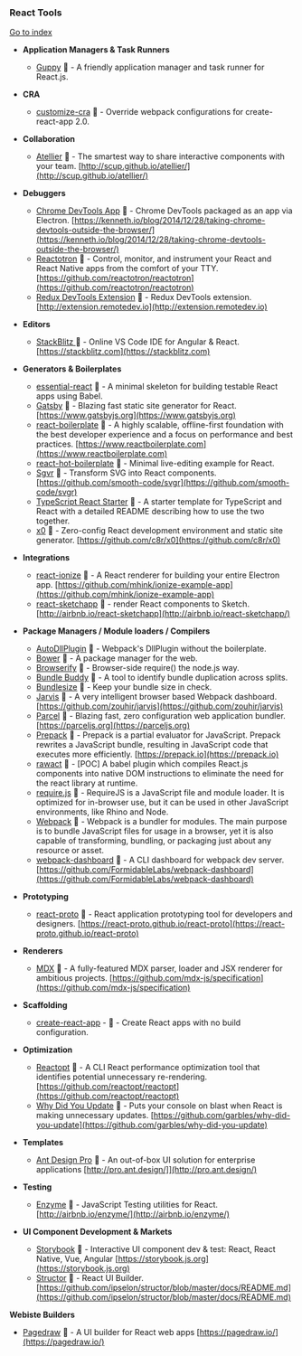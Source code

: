 ### React Tools
[Go to index](https://github.com/cdleon/awesome-front-end#index)

- **Application Managers & Task Runners**
  * [Guppy](https://github.com/joshwcomeau/guppy) :gift_heart: - A friendly application manager and task runner for React.js.

- **CRA**
  * [customize-cra](https://github.com/arackaf/customize-cra) :gift_heart: - Override webpack configurations for create-react-app 2.0.

- **Collaboration**

  * [Atellier](https://github.com/scup/atellier) :gift_heart: - The smartest way to share interactive components with your team. [http://scup.github.io/atellier/](http://scup.github.io/atellier/)

- **Debuggers**

  * [Chrome DevTools App](https://github.com/auchenberg/chrome-devtools-app) :gift_heart: - Chrome DevTools packaged as an app via Electron. [https://kenneth.io/blog/2014/12/28/taking-chrome-devtools-outside-the-browser/](https://kenneth.io/blog/2014/12/28/taking-chrome-devtools-outside-the-browser/)
  * [Reactotron](https://github.com/reactotron/reactotron) :gift_heart: - Control, monitor, and instrument your React and React Native apps from the comfort of your TTY. [https://github.com/reactotron/reactotron](https://github.com/reactotron/reactotron)
  * [Redux DevTools Extension](https://github.com/zalmoxisus/redux-devtools-extension) :gift_heart: - Redux DevTools extension. [http://extension.remotedev.io](http://extension.remotedev.io)

- **Editors**

  * [StackBlitz ](https://github.com/stackblitz/core) :gift_heart: - Online VS Code IDE for Angular & React. [https://stackblitz.com](https://stackblitz.com)

- **Generators & Boilerplates**

  * [essential-react](https://github.com/pheuter/essential-react) :gift_heart: - A minimal skeleton for building testable React apps using Babel.
  * [Gatsby](https://github.com/gatsbyjs/gatsby) :gift_heart: - Blazing fast static site generator for React. [https://www.gatsbyjs.org](https://www.gatsbyjs.org)
  * [react-boilerplate](https://github.com/react-boilerplate/react-boilerplate) :gift_heart: - A highly scalable, offline-first foundation with the best developer experience and a focus on performance and best practices. [https://www.reactboilerplate.com](https://www.reactboilerplate.com)
  * [react-hot-boilerplate](https://github.com/gaearon/react-hot-boilerplate) :gift_heart: - Minimal live-editing example for React.
  * [Sgvr](https://github.com/smooth-code/svgr) :gift_heart: - Transform SVG into React components. [https://github.com/smooth-code/svgr](https://github.com/smooth-code/svgr)
  * [TypeScript React Starter](https://github.com/Microsoft/TypeScript-React-Starter) :gift_heart: - A starter template for TypeScript and React with a detailed README describing how to use the two together.
  * [x0](https://github.com/c8r/x0) :gift_heart: - Zero-config React development environment and static site generator. [https://github.com/c8r/x0](https://github.com/c8r/x0)

- **Integrations**

  * [react-ionize](https://github.com/mhink/react-ionize) :gift_heart: - A React renderer for building your entire Electron app. [https://github.com/mhink/ionize-example-app](https://github.com/mhink/ionize-example-app)
  * [react-sketchapp](https://github.com/airbnb/react-sketchapp) :gift_heart: - render React components to Sketch. [http://airbnb.io/react-sketchapp](http://airbnb.io/react-sketchapp/)

- **Package Managers / Module loaders / Compilers**

  * [AutoDllPlugin](https://github.com/asfktz/autodll-webpack-plugin) :gift_heart: - Webpack's DllPlugin without the boilerplate.
  * [Bower](https://github.com/bower/bower) :gift_heart: - A package manager for the web.
  * [Browserify](https://github.com/substack/node-browserify) :gift_heart: - Browser-side require() the node.js way.
  * [Bundle Buddy](https://github.com/samccone/bundle-buddy) :gift_heart: - A tool to identify bundle duplication across splits.
  * [Bundlesize](https://github.com/siddharthkp/bundlesize) :gift_heart: - Keep your bundle size in check.
  * [Jarvis](https://github.com/zouhir/jarvis) :gift_heart: - A very intelligent browser based Webpack dashboard. [https://github.com/zouhir/jarvis](https://github.com/zouhir/jarvis)
  * [Parcel](https://github.com/parcel-bundler/parcel) :gift_heart: - Blazing fast, zero configuration web application bundler. [https://parceljs.org](https://parceljs.org)
  * [Prepack](https://github.com/facebook/prepack) :gift_heart: - Prepack is a partial evaluator for JavaScript. Prepack rewrites a JavaScript bundle, resulting in JavaScript code that executes more efficiently. [https://prepack.io](https://prepack.io)
  * [rawact](https://github.com/sokra/rawact) :gift_heart: - [POC] A babel plugin which compiles React.js components into native DOM instructions to eliminate the need for the react library at runtime.
  * [require.js](https://github.com/requirejs/requirejs) :gift_heart: - RequireJS is a JavaScript file and module loader. It is optimized for in-browser use, but it can be used in other JavaScript environments, like Rhino and Node.
  * [Webpack](https://github.com/webpack/webpack) :gift_heart: - Webpack is a bundler for modules. The main purpose is to bundle JavaScript files for usage in a browser, yet it is also capable of transforming, bundling, or packaging just about any resource or asset.
  * [webpack-dashboard](https://github.com/FormidableLabs/webpack-dashboard) :gift_heart: - A CLI dashboard for webpack dev server. [https://github.com/FormidableLabs/webpack-dashboard](https://github.com/FormidableLabs/webpack-dashboard)

- **Prototyping**
  * [react-proto](https://github.com/React-Proto/react-proto) :gift_heart: - React application prototyping tool for developers and designers. [https://react-proto.github.io/react-proto](https://react-proto.github.io/react-proto)

- **Renderers**

  * [MDX](https://github.com/mdx-js/mdx) :gift_heart: - A fully-featured MDX parser, loader and JSX renderer for ambitious projects. [https://github.com/mdx-js/specification](https://github.com/mdx-js/specification)

- **Scaffolding**
  * [create-react-app](https://github.com/facebook/create-react-app) - :gift_heart: - Create React apps with no build configuration.

- **Optimization**

  * [Reactopt](https://github.com/reactopt/reactopt) :gift_heart: - A CLI React performance optimization tool that identifies potential unnecessary re-rendering. [https://github.com/reactopt/reactopt](https://github.com/reactopt/reactopt)
  * [Why Did You Update](https://github.com/garbles/why-did-you-update) :gift_heart: - Puts your console on blast when React is making unnecessary updates. [https://github.com/garbles/why-did-you-update](https://github.com/garbles/why-did-you-update)

- **Templates**

  * [Ant Design Pro](https://github.com/ant-design/ant-design-pro) :gift_heart: - An out-of-box UI solution for enterprise applications [http://pro.ant.design/]](http://pro.ant.design/)
  
- **Testing**
  * [Enzyme](https://github.com/airbnb/enzyme) :gift_heart: - JavaScript Testing utilities for React. [http://airbnb.io/enzyme/](http://airbnb.io/enzyme/)

- **UI Component Development & Markets**

  * [Storybook](https://github.com/storybooks/storybook) :gift_heart: - Interactive UI component dev & test: React, React Native, Vue, Angular [https://storybook.js.org](https://storybook.js.org)
  * [Structor](https://github.com/ipselon/structor) :gift_heart: - React UI Builder. [https://github.com/ipselon/structor/blob/master/docs/README.md](https://github.com/ipselon/structor/blob/master/docs/README.md)

**Webiste Builders**
  * [Pagedraw](https://github.com/Pagedraw/pagedraw) :gift_heart: - A UI builder for React web apps [https://pagedraw.io/](https://pagedraw.io/)
